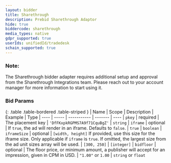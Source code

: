 ```yaml
---
layout: bidder
title: Sharethrough
description: Prebid Sharethrough Adaptor
hide: true
biddercode: sharethrough
media_types: native
gdpr_supported: true
userIds: unifiedId/tradedesk
schain_supported: true
---
```


### Note:
The Sharethrough bidder adapter requires additional setup and approval from the Sharethrough Integrations team. Please reach out to your account manager for more information to start using it.

### Bid Params

{: .table .table-bordered .table-striped }
| Name | Scope | Description | Example | Type
| ---- | ----- | ----------- | ------- | ----
| `pkey` | required | The placement key | `'DfFKxpkRGPMS7A9f71CquBgZ'` | `string`
| `iframe` | optional | If `true`, the ad will render in an iframe. Defaults to `false`. | `true` | `boolean`
| `iframeSize` | optional | `[width, height]` If provided, use this size for the iframe size. Only applicable if `iframe` is `true`. If omitted, the largest size from the ad unit sizes array will be used. | `[300, 250]` | `[integer]`
| `bidfloor` | optional | The floor price, or minimum amount, a publisher will accept for an impression, given in CPM in USD. | `"1.00"` or `1.00` | `string` or `float`

